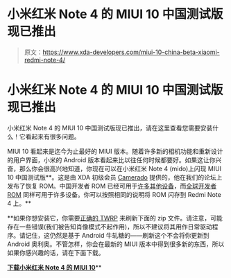 # 小米红米 Note 4 的 MIUI 10 中国测试版现已推出

> 原文：<https://www.xda-developers.com/miui-10-china-beta-xiaomi-redmi-note-4/>

# 小米红米 Note 4 的 MIUI 10 中国测试版现已推出

小米红米 Note 4 的 MIUI 10 中国测试版现已推出，请在这里查看您需要安装什么！它看起来有很多问题。

MIUI 10 看起来是迄今为止最好的 MIUI 版本。随着许多新的相机功能和重新设计的用户界面，小米的 Android 版本看起来比以往任何时候都要好。如果这让你兴奋，那么你会很高兴地知道，你现在可以在小米红米 Note 4 (mido)上闪现 MIUI 10 中国测试版**。这是由 XDA 初级会员 [Camerado](https://forum.xda-developers.com/member.php?s=ade08c29fe95e9cde219f886e7ef653f&u=7039098) 提供的，他在我们的论坛上发布了恢复 ROM。中国开发者 ROM 已经可用于[许多其他设备](https://www.xda-developers.com/miui-10-xiaomi-mi-mix-2s-xiaomi-mi-6-xiaomi-redmi-note-5-pro/)，而[全球开发者 ROM](https://www.xda-developers.com/install-miui-10-xiaomi-redmi-note-5-pro-xiaomi-mi-mix-2-xiaomi-mi-6/) 同样可用于许多设备。你可以按照相同的说明将 ROM 闪存到 Redmi Note 4 上。**

 **如果你想安装它，你需要[正确的 TWRP](https://twrp.me/xiaomi/xiaomiredminote4.html) 来刷新下面的 zip 文件。请注意，可能存在一些错误(我们被告知肖像模式不起作用)，所以不建议将其用作日常驱动程序。请记住，这仍然是基于 Android 牛轧糖的——刷新这个不会将你更新到 Android 奥利奥。不管怎样，你会在最新的 MIUI 版本中得到很多新的东西，所以如果你感兴趣的话，请在下面下载。

[**下载小米红米 Note 4 的 MIUI 10**](http://bigota.d.miui.com/8.6.19/miui_HMNote4XAlpha_8.6.19_8d33cb6450_7.0.zip)**